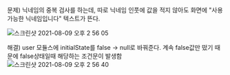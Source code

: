 문제) 닉네임의 중복 검사를 하는데, 따로 닉네임 인풋에 값을 적지 않아도 화면에 "사용가능한 닉네임입니다" 텍스트가 뜬다.


![스크린샷 2021-08-09 오후 2 56 05](https://user-images.githubusercontent.com/85469681/128677284-5aa90e52-f1ec-481f-a715-6d7907ce7467.png)

해결) user 모듈스에 initialState를 false -> null로 바꿔준다. 계속 false값만 떴기 때문에 false상태일때 해당하는 조건문이 발생함
![스크린샷 2021-08-09 오후 2 56 40](https://user-images.githubusercontent.com/85469681/128677545-4baf4867-c900-4e92-9721-51a87b4eba7a.png)

